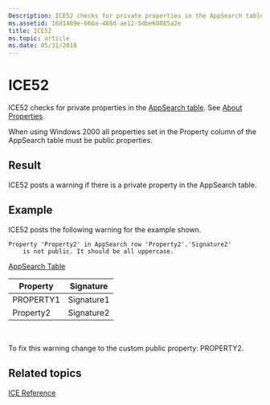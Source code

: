 ```yaml
---
Description: ICE52 checks for private properties in the AppSearch table. See About Properties.
ms.assetid: 18d1489e-666a-488d-ae12-5dbe60885a2e
title: ICE52
ms.topic: article
ms.date: 05/31/2018
---
```


# ICE52

ICE52 checks for private properties in the [AppSearch table](appsearch-table.md). See [About Properties](about-properties.md).

When using Windows 2000 all properties set in the Property column of the AppSearch table must be public properties.

## Result

ICE52 posts a warning if there is a private property in the AppSearch table.

## Example

ICE52 posts the following warning for the example shown.

``` syntax
Property 'Property2' in AppSearch row 'Property2'.'Signature2' 
    is not public. It should be all uppercase.
```

[AppSearch Table](appsearch-table.md)



| Property  | Signature  |
|-----------|------------|
| PROPERTY1 | Signature1 |
| Property2 | Signature2 |



 

To fix this warning change to the custom public property: PROPERTY2.

## Related topics

<dl> <dt>

[ICE Reference](ice-reference.md)
</dt> </dl>

 

 



